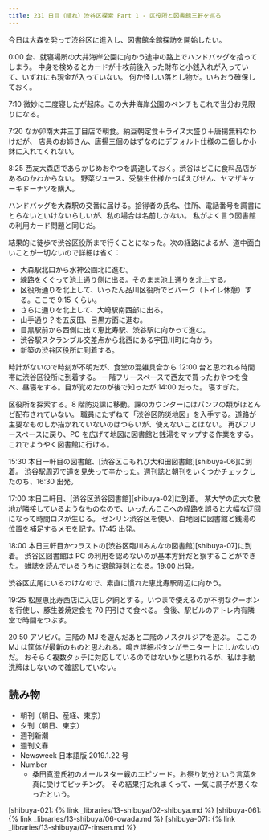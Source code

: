 ```yaml
---
title: 231 日目（晴れ）渋谷区探索 Part 1 - 区役所と図書館三軒を巡る
---
```


今日は大森を発って渋谷区に進入し、図書館全館探訪を開始したい。

0:00 台、就寝場所の大井海岸公園に向かう途中の路上でハンドバッグを拾ってしまう。
中身を検めるとカードが十枚前後入った財布と小銭入れが入っていて、いずれにも現金が入っていない。
何か怪しい落とし物だ。いちおう確保しておく。

7:10 微妙に二度寝したが起床。この大井海岸公園のベンチもこれで当分お見限りになる。

7:20 なか卯南大井三丁目店で朝食。納豆朝定食＋ライス大盛り＋唐揚無料なわけだが、
店員のお姉さん、唐揚三個のはずなのにデフォルト仕様の二個しか小鉢に入れてくれない。

8:25 西友大森店であらかじめおやつを調達しておく。渋谷はどこに食料品店があるのかわからない。
野菜ジュース、受験生仕様かっぱえびせん、ヤマザキケーキドーナツを購入。

ハンドバッグを大森駅の交番に届ける。拾得者の氏名、住所、電話番号を調書にとらないといけないらしいが、私の場合は名前しかない。
私がよく言う図書館の利用カード問題と同じだ。

結果的に徒歩で渋谷区役所まで行くことになった。次の経路によるが、道中面白いことが一切ないので詳細は省く：

* 大森駅北口から水神公園北に進む。
* 線路をくぐって池上通り側に出る。そのまま池上通りを北上する。
* 区役所通りを北上して、いったん品川区役所でビバーク（トイレ休憩）する。ここで 9:15 くらい。
* さらに通りを北上して、大崎駅南西部に出る。
* 山手通り？を五反田、目黒方面に進む。
* 目黒駅前から西側に出て恵比寿駅、渋谷駅に向かって進む。
* 渋谷駅スクランブル交差点から北西にある宇田川町に向かう。
* 新築の渋谷区役所に到着する。

時計がないので時刻が不明だが、食堂の混雑具合から 12:00 台と思われる時間帯に渋谷区役所に到着する。
一階フリースペースで西友で買ったおやつを食べ、昼寝をする。目が覚めたのが後で知ったが 14:00 だった。
寝すぎた。

区役所を探索する。8 階防災課に移動。課のカウンターにはパンフの類がほとんど配布されていない。
職員にたずねて「渋谷区防災地図」を入手する。道路が主要なものしか描かれていないのはつらいが、使えないことはない。
再びフリースペースに戻り、PC を広げて地図に図書館と銭湯をマップする作業をする。これでようやく図書館に行ける。

15:30 本日一軒目の図書館、[渋谷区こもれび大和田図書館][shibuya-06]に到着。
渋谷駅周辺で道を見失って辛かった。週刊誌と朝刊をいくつかチェックしたのち、16:30 出発。

17:00 本日二軒目、[渋谷区渋谷図書館][shibuya-02]に到着。
某大学の広大な敷地が隣接しているようなものなので、いったんここへの経路を誤ると大幅な迂回になって時間ロスが生じる。
ゼンリン渋谷区を使い、白地図に図書館と銭湯の位置を補足するメモを記す。17:45 出発。

18:00 本日三軒目かつラストの[渋谷区臨川みんなの図書館][shibuya-07]に到着。
渋谷区図書館は PC の利用を認めないのが基本方針だと察することができた。
雑誌を読んでいるうちに退館時刻となる。19:00 出発。

渋谷区広尾にいるわけなので、素直に慣れた恵比寿駅周辺に向かう。

19:25 松屋恵比寿西店に入店し夕餉とする。いつまで使えるのか不明なクーポンを行使し、豚生姜焼定食を 70 円引きで食べる。
食後、駅ビルのアトレ内有隣堂で時間をつぶす。

20:50 アソビバ。三階の MJ を遊んだあと二階のノスタルジアを遊ぶ。
ここの MJ は筐体が最新のものと思われる。鳴き詳細ボタンがモニター上にしかないのだ。
おそらく複数タッチに対応しているのではないかと思われるが、私は手動洗牌はしないので確認していない。

## 読み物

* 朝刊（朝日、産経、東京）
* 夕刊（朝日、東京）
* 週刊新潮
* 週刊文春
* Newsweek 日本語版 2019.1.22 号
* Number
  * 桑田真澄氏初のオールスター戦のエピソード。お祭り気分という言葉を真に受けてピッチング。
    その結果打たれまくって、一気に調子が悪くなったという。

[shibuya-02]: {% link _libraries/13-shibuya/02-shibuya.md %}
[shibuya-06]: {% link _libraries/13-shibuya/06-owada.md %}
[shibuya-07]: {% link _libraries/13-shibuya/07-rinsen.md %}
